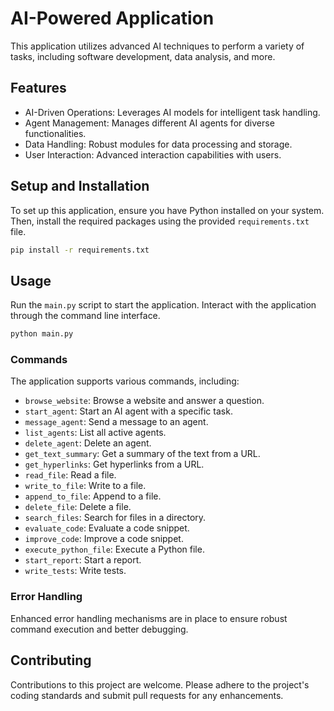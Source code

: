 
# AI-Powered Application

This application utilizes advanced AI techniques to perform a variety of tasks, including software development, data analysis, and more.

## Features
- AI-Driven Operations: Leverages AI models for intelligent task handling.
- Agent Management: Manages different AI agents for diverse functionalities.
- Data Handling: Robust modules for data processing and storage.
- User Interaction: Advanced interaction capabilities with users.

## Setup and Installation
To set up this application, ensure you have Python installed on your system. Then, install the required packages using the provided `requirements.txt` file.

```bash
pip install -r requirements.txt
```

## Usage
Run the `main.py` script to start the application. Interact with the application through the command line interface.

```bash
python main.py
```

### Commands
The application supports various commands, including:
- `browse_website`: Browse a website and answer a question.
- `start_agent`: Start an AI agent with a specific task.
- `message_agent`: Send a message to an agent.
- `list_agents`: List all active agents.
- `delete_agent`: Delete an agent.
- `get_text_summary`: Get a summary of the text from a URL.
- `get_hyperlinks`: Get hyperlinks from a URL.
- `read_file`: Read a file.
- `write_to_file`: Write to a file.
- `append_to_file`: Append to a file.
- `delete_file`: Delete a file.
- `search_files`: Search for files in a directory.
- `evaluate_code`: Evaluate a code snippet.
- `improve_code`: Improve a code snippet.
- `execute_python_file`: Execute a Python file.
- `start_report`: Start a report.
- `write_tests`: Write tests.

### Error Handling
Enhanced error handling mechanisms are in place to ensure robust command execution and better debugging.

## Contributing
Contributions to this project are welcome. Please adhere to the project's coding standards and submit pull requests for any enhancements.
